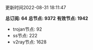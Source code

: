 更新时间2022-08-31 18:11:47

**总订阅: 64**
**总节点: 9372**
**有效节点: 1942**
- trojan节点: 92
- ss节点: 222
- v2ray节点: 1628
